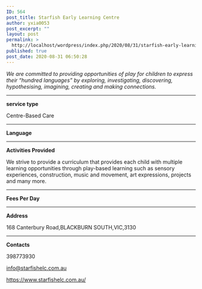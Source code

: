 ```yaml
---
ID: 564
post_title: Starfish Early Learning Centre
author: yxia0053
post_excerpt: ""
layout: post
permalink: >
  http://localhost/wordpress/index.php/2020/08/31/starfish-early-learning-centre/
published: true
post_date: 2020-08-31 06:50:28
---
```

<em>We are committed to providing opportunities of play for children to express their “hundred languages” by exploring, investigating, discovering, hypothesising, imagining, creating and making connections.</em>

<!--more-->

<hr />

<strong>service type</strong>

Centre-Based Care

<hr />

<strong>Language</strong>



<hr />

<strong>Activities Provided</strong>

We strive to provide a curriculum that provides each child with multiple learning opportunities through play-based learning such as sensory experiences, construction, music and movement, art expressions, projects and many more.

<hr />

<strong>Fees Per Day</strong>



<hr />

<strong>Address</strong>

168 Canterbury Road,BLACKBURN SOUTH,VIC,3130

<hr />

<strong>Contacts</strong>

398773930

info@starfishelc.com.au

https://www.starfishelc.com.au/